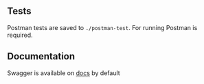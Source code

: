 Tests
---

Postman tests are saved to `./postman-test`. For running Postman is required.

Documentation
---

Swagger is available on [docs](http://localhost:8080/swagger-ui.html) by default